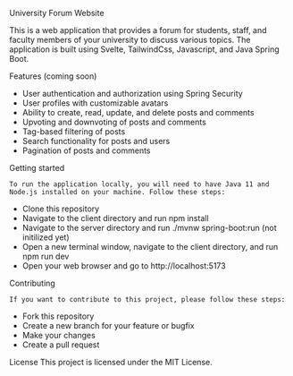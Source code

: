 University Forum Website

This is a web application that provides a forum for students, staff, and faculty members of your university to discuss various topics. The application is built using Svelte, TailwindCss, Javascript, and Java Spring Boot.

  Features (coming soon)

   - User authentication and authorization using Spring Security
   - User profiles with customizable avatars
   - Ability to create, read, update, and delete posts and comments
   - Upvoting and downvoting of posts and comments
   - Tag-based filtering of posts
   - Search functionality for posts and users
   - Pagination of posts and comments
   
  Getting started

    To run the application locally, you will need to have Java 11 and Node.js installed on your machine. Follow these steps:

   - Clone this repository
   - Navigate to the client directory and run npm install
   - Navigate to the server directory and run ./mvnw spring-boot:run (not initilized yet)
   - Open a new terminal window, navigate to the client directory, and run npm run dev
   - Open your web browser and go to http://localhost:5173

  Contributing

    If you want to contribute to this project, please follow these steps:

   - Fork this repository
   - Create a new branch for your feature or bugfix
   - Make your changes
   - Create a pull request


  License
    This project is licensed under the MIT License.
